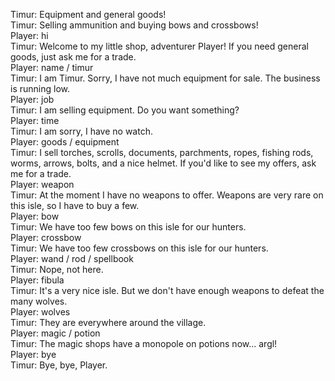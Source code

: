 Timur: Equipment and general goods!  
Timur: Selling ammunition and buying bows and crossbows!  
Player: hi  
Timur: Welcome to my little shop, adventurer Player! If you need general goods, just ask me for a trade.  
Player: name / timur  
Timur: I am Timur. Sorry, I have not much equipment for sale. The business is running low.  
Player: job  
Timur: I am selling equipment. Do you want something?  
Player: time  
Timur: I am sorry, I have no watch.  
Player: goods / equipment  
Timur: I sell torches, scrolls, documents, parchments, ropes, fishing rods, worms, arrows, bolts, and a nice helmet. If you'd like to see my offers, ask me for a trade.  
Player: weapon  
Timur: At the moment I have no weapons to offer. Weapons are very rare on this isle, so I have to buy a few.  
Player: bow  
Timur: We have too few bows on this isle for our hunters.  
Player: crossbow  
Timur: We have too few crossbows on this isle for our hunters.  
Player: wand / rod / spellbook  
Timur: Nope, not here.  
Player: fibula  
Timur: It's a very nice isle. But we don't have enough weapons to defeat the many wolves.  
Player: wolves  
Timur: They are everywhere around the village.  
Player: magic / potion  
Timur: The magic shops have a monopole on potions now... argl!  
Player: bye  
Timur: Bye, bye, Player.  
